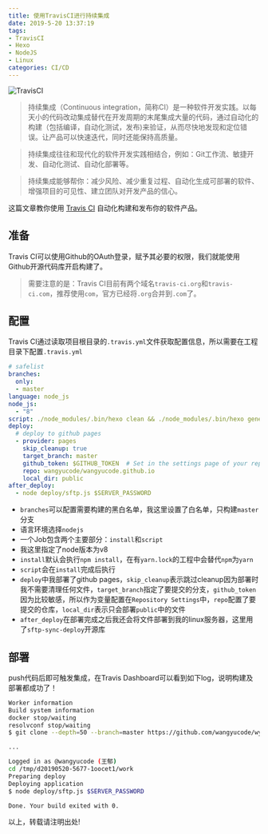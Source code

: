 ```yaml
---
title: 使用TravisCI进行持续集成
date: 2019-5-20 13:37:19
tags:
- TravisCI
- Hexo
- NodeJS
- Linux
categories: CI/CD
---
```


![TravisCI](https://www.smartfile.com/blog/wp-content/uploads/2015/05/logo-travisci-wide1.jpg)

> 持续集成（Continuous integration，简称CI）是一种软件开发实践。以每天小的代码改动集成替代在开发周期的末尾集成大量的代码，通过自动化的构建（包括编译，自动化测试，发布)来验证，从而尽快地发现和定位错误。让产品可以快速迭代，同时还能保持高质量。

> 持续集成往往和现代化的软件开发实践相结合，例如：Git工作流、敏捷开发、自动化测试、自动化部署等。

> 持续集成能够帮你：减少风险、减少重复过程、自动化生成可部署的软件、增强项目的可见性、建立团队对开发产品的信心。

这篇文章教你使用 [Travis CI](https://travis-ci.com "Travis CI") 自动化构建和发布你的软件产品。

<!-- more -->

## 准备

Travis CI可以使用Github的OAuth登录，赋予其必要的权限，我们就能使用Github开源代码库开启构建了。

> 需要注意的是：Travis CI目前有两个域名`travis-ci.org`和`travis-ci.com`，推荐使用`com`，官方已经将`.org`合并到`.com`了。

## 配置

Travis CI通过读取项目根目录的`.travis.yml`文件获取配置信息，所以需要在工程目录下配置`.travis.yml`

```yml
# safelist
branches:
  only:
  - master
language: node_js
node_js:
  - "8"
script: ./node_modules/.bin/hexo clean && ./node_modules/.bin/hexo generate
deploy:
  # deploy to github pages
  - provider: pages
    skip_cleanup: true
    target_branch: master
    github_token: $GITHUB_TOKEN  # Set in the settings page of your repository, as a secure variable
    repo: wangyucode/wangyucode.github.io
    local_dir: public
after_deploy:
  - node deploy/sftp.js $SERVER_PASSWORD
```

- `branches`可以配置需要构建的黑白名单，我这里设置了白名单，只构建`master`分支
- 语言环境选择`nodejs`
- 一个Job包含两个主要部分：`install`和`script`
- 我这里指定了node版本为v8
- `install`默认会执行`npm install`，在有`yarn.lock`的工程中会替代`npm`为`yarn`
- `script`会在`install`完成后执行
- `deploy`中我部署了github pages，`skip_cleanup`表示跳过cleanup因为部署时我不需要清理任何文件，`target_branch`指定了要提交的分支，`github_token`因为比较敏感，所以作为变量配置在`Repository Settings`中，`repo`配置了要提交的仓库，`local_dir`表示只会部署`public`中的文件
- `after_deploy`在部署完成之后我还会将文件部署到我的linux服务器，这里用了`sftp-sync-deploy`开源库

## 部署

push代码后即可触发集成，在Travis Dashboard可以看到如下log，说明构建及部署都成功了！

```bash
Worker information
Build system information
docker stop/waiting
resolvconf stop/waiting
$ git clone --depth=50 --branch=master https://github.com/wangyucode/wycode.cn.git wangyucode/wycode.cn

...

Logged in as @wangyucode (王郁)
cd /tmp/d20190520-5677-1oocet1/work
Preparing deploy
Deploying application
$ node deploy/sftp.js $SERVER_PASSWORD

Done. Your build exited with 0.
```

以上，转载请注明出处!
